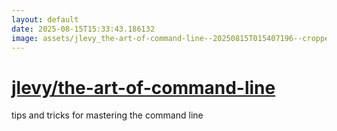 ```yaml
---
layout: default
date: 2025-08-15T15:33:43.186132
image: assets/jlevy_the-art-of-command-line--20250815T015407196--cropped.png
---
```


# [jlevy/the-art-of-command-line](https://github.com/jlevy/the-art-of-command-line)

tips and tricks for mastering the command line
